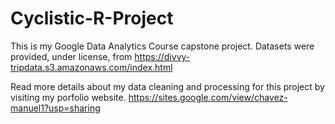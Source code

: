 # Cyclistic-R-Project
This is my Google Data Analytics Course capstone project. Datasets were provided, under license, from https://divvy-tripdata.s3.amazonaws.com/index.html

Read more details about my data cleaning and processing for this project by visiting my porfolio website. https://sites.google.com/view/chavez-manuel1?usp=sharing
